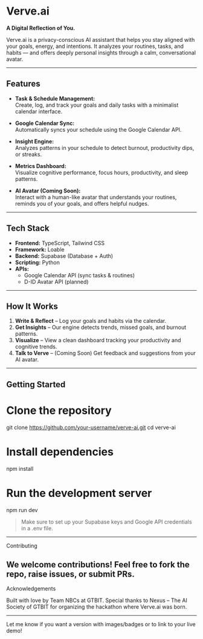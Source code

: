 # Verve.ai

**A Digital Reflection of You.**

Verve.ai is a privacy-conscious AI assistant that helps you stay aligned with your goals, energy, and intentions. It analyzes your routines, tasks, and habits — and offers deeply personal insights through a calm, conversational avatar.

---

## Features

- **Task & Schedule Management:**  
  Create, log, and track your goals and daily tasks with a minimalist calendar interface.

- **Google Calendar Sync:**  
  Automatically syncs your schedule using the Google Calendar API.

- **Insight Engine:**  
  Analyzes patterns in your schedule to detect burnout, productivity dips, or streaks.

- **Metrics Dashboard:**  
  Visualize cognitive performance, focus hours, productivity, and sleep patterns.

- **AI Avatar (Coming Soon):**  
  Interact with a human-like avatar that understands your routines, reminds you of your goals, and offers helpful nudges.

---

## Tech Stack

- **Frontend:** TypeScript, Tailwind CSS  
- **Framework:** Loable  
- **Backend:** Supabase (Database + Auth)  
- **Scripting:** Python  
- **APIs:**  
  - Google Calendar API (sync tasks & routines)  
  - D-ID Avatar API (planned)

---

## How It Works

1. **Write & Reflect** – Log your goals and habits via the calendar.  
2. **Get Insights** – Our engine detects trends, missed goals, and burnout patterns.  
3. **Visualize** – View a clean dashboard tracking your productivity and cognitive trends.  
4. **Talk to Verve** – (Coming Soon) Get feedback and suggestions from your AI avatar.

---

## Getting Started


# Clone the repository
git clone https://github.com/your-username/verve-ai.git
cd verve-ai

# Install dependencies
npm install

# Run the development server
npm run dev

> Make sure to set up your Supabase keys and Google API credentials in a .env file.




---

Contributing

We welcome contributions! Feel free to fork the repo, raise issues, or submit PRs.
---

Acknowledgements

Built with love by Team NBCs at GTBIT.
Special thanks to Nexus – The AI Society of GTBIT for organizing the hackathon where Verve.ai was born.


---

Let me know if you want a version with images/badges or to link to your live demo!
